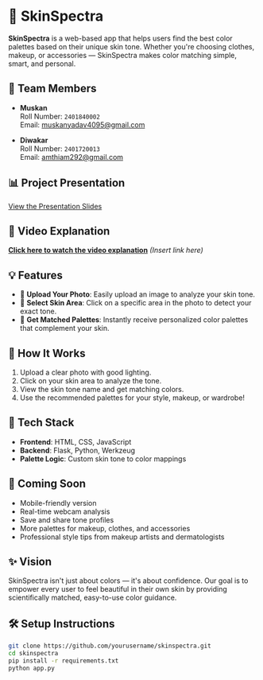 # 🎨 SkinSpectra

**SkinSpectra** is a web-based app that helps users find the best color palettes based on their unique skin tone. Whether you're choosing clothes, makeup, or accessories — SkinSpectra makes color matching simple, smart, and personal.

## 👥 Team Members

- **Muskan**  
  Roll Number: `2401840002`  
  Email: [muskanyadav4095@gmail.com](mailto:muskanyadav4095@gmail.com)

- **Diwakar**  
  Roll Number: `2401720013`  
  Email: [amthiam292@gmail.com](mailto:amthiam292@gmail.com)

## 📊 Project Presentation

[View the Presentation Slides](https://1drv.ms/p/c/626cc6e4ea4d718d/Edt0XqfB3TdOtxo76Gh37j8BorDwdYreQplboG2xO_Tq8A?e=ngJ7Gy)  

## 🎥 Video Explanation

**[Click here to watch the video explanation](#)** *(Insert link here)*

## 💡 Features

- 📸 **Upload Your Photo**: Easily upload an image to analyze your skin tone.
- 🎯 **Select Skin Area**: Click on a specific area in the photo to detect your exact tone.
- 🌈 **Get Matched Palettes**: Instantly receive personalized color palettes that complement your skin.


## 🚀 How It Works

1. Upload a clear photo with good lighting.
2. Click on your skin area to analyze the tone.
3. View the skin tone name and get matching colors.
4. Use the recommended palettes for your style, makeup, or wardrobe!


## 📁 Tech Stack

- **Frontend**: HTML, CSS, JavaScript  
- **Backend**: Flask, Python, Werkzeug  
- **Palette Logic**: Custom skin tone to color mappings


## 🔮 Coming Soon

- Mobile-friendly version  
- Real-time webcam analysis  
- Save and share tone profiles  
- More palettes for makeup, clothes, and accessories  
- Professional style tips from makeup artists and dermatologists  


## ✨ Vision

SkinSpectra isn't just about colors — it's about confidence. Our goal is to empower every user to feel beautiful in their own skin by providing scientifically matched, easy-to-use color guidance.


## 🛠️ Setup Instructions

```bash
git clone https://github.com/yourusername/skinspectra.git
cd skinspectra
pip install -r requirements.txt
python app.py
```
